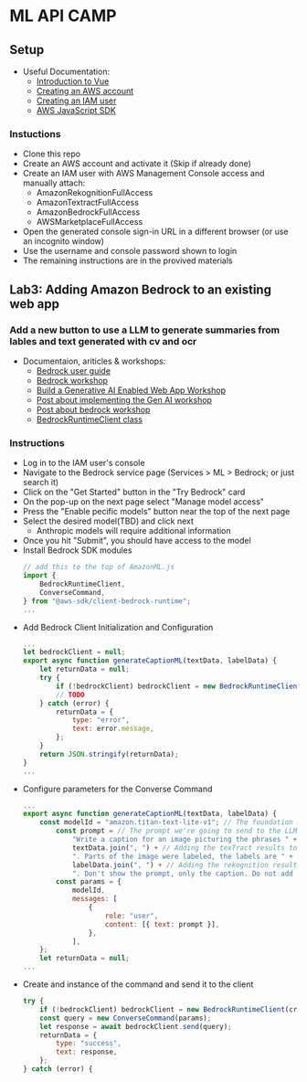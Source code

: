 # ML API CAMP

## Setup
- Useful Documentation:
    - [Introduction to Vue](https://vuejs.org/guide/introduction.html)
    - [Creating an AWS account](https://repost.aws/knowledge-center/create-and-activate-aws-account)
    - [Creating an IAM user](https://docs.aws.amazon.com/IAM/latest/UserGuide/id_users_create.html#id_users_create_console)
    - [AWS JavaScript SDK](https://docs.aws.amazon.com/AWSJavaScriptSDK/v3/latest/)
### Instuctions
- Clone this repo
- Create an AWS account and activate it (Skip if already done)
- Create an IAM user with AWS Management Console access and manually attach:
    - AmazonRekognitionFullAccess
    - AmazonTextractFullAccess
    - AmazonBedrockFullAccess
    - AWSMarketplaceFullAccess
- Open the generated console sign-in URL in a different browser (or use an incognito window)
- Use the username and console password shown to login
- The remaining instructions are in the provived materials

## Lab3: Adding Amazon Bedrock to an existing web app
### Add a new button to use a LLM to generate summaries from lables and text generated with cv and ocr
- Documentaion, ariticles & workshops:
    - [Bedrock user guide](https://docs.aws.amazon.com/pdfs/bedrock/latest/userguide/bedrock-ug.pdf)
    - [Bedrock workshop](https://catalog.us-east-1.prod.workshops.aws/workshops/a4bdb007-5600-4368-81c5-ff5b4154f518/en-US/010-intro)
    - [Build a Generative AI Enabled Web App Workshop](https://catalog.us-east-1.prod.workshops.aws/workshops/ed533291-e036-4086-8bb6-23b135f71e5d/en-US/4-workflow-1)
    - [Post about implementing the Gen AI workshop](https://medium.com/@sumbul.first/generative-ai-enabled-web-app-81820cbe25d6)
    - [Post about bedrock workshop](https://medium.com/@dminhk/amazon-bedrock-workshop-getting-started-ffcf77982857)
    - [BedrockRuntimeClient class](https://docs.aws.amazon.com/AWSJavaScriptSDK/v3/latest/Package/-aws-sdk-client-bedrock-runtime/Class/BedrockRuntimeClient/)
### Instructions
- Log in to the IAM user's console
- Navigate to the Bedrock service page (Services > ML > Bedrock; or just search it)
- Click on the "Get Started" button in the "Try Bedrock" card
- On the pop-up on the next page select "Manage model access"
- Press the "Enable pecific models" button near the top of the next page
- Select the desired model(TBD) and click next
    - Anthropic models will require additional information
- Once you hit "Submit", you should have access to the model
- Install Bedrock SDK modules
    ```js
    // add this to the top of AmazonML.js
    import {
        BedrockRuntimeClient,
        ConverseCommand,
    } from "@aws-sdk/client-bedrock-runtime";
    ...
    ```
- Add Bedrock Client Initialization and Configuration
    ```js
    ...
    let bedrockClient = null;
    export async function generateCaptionML(textData, labelData) {
        let returnData = null;
        try {
            if (!bedrockClient) bedrockClient = new BedrockRuntimeClient(creds); // creates Bedrock Client if one already doesn't exist
            // TODO 
        } catch (error) {
            returnData = {
                type: "error",
                text: error.message,
            };
        }
        return JSON.stringify(returnData);
    }
    ...
    ```
- Configure parameters for the Converse Command
    ```js
    ...
    export async function generateCaptionML(textData, labelData) {
        const modelId = "amazon.titan-text-lite-v1"; // The foundation model we want to use(TBD)
            const prompt = // The prompt we're going to send to the LLM
                "Write a caption for an image picturing the phrases " +
                textData.join(", ") + // Adding the texTract results to the prompt
                ". Parts of the image were labeled, the labels are " +
                labelData.join(", ") + // Adding the rekognition results to the prompt
                ". Don't show the prompt, only the caption. Do not add anything like Here is a caption... just return the caption alone";
            const params = {
                modelId,
                messages: [
                    {
                        role: "user",
                        content: [{ text: prompt }],
                    },
                ],
        };
        let returnData = null;
    ...
    ``` 
- Create and instance of the command and send it to the client
    ```js
    try {
        if (!bedrockClient) bedrockClient = new BedrockRuntimeClient(creds);
        const query = new ConverseCommand(params);
        let response = await bedrockClient.send(query);
        returnData = {
            type: "success",
            text: response,
        };
    } catch (error) {
    ```
